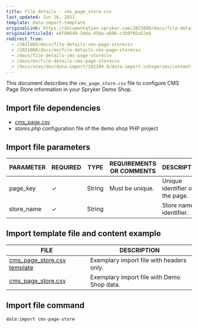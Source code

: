 ```yaml
---
title: File details - cms_page_store.csv
last_updated: Jun 16, 2021
template: data-import-template
originalLink: https://documentation.spryker.com/2021080/docs/file-details-cms-page-storecsv
originalArticleId: e8f80649-24da-450a-a696-c3b9f02a52eb
redirect_from:
  - /2021080/docs/file-details-cms-page-storecsv
  - /2021080/docs/en/file-details-cms-page-storecsv
  - /docs/file-details-cms-page-storecsv
  - /docs/en/file-details-cms-page-storecsv
  - /docs/scos/dev/data-import/202204.0/data-import-categories/content-management/file-details-cms-page-store.csv.html
---
```


This document describes the `cms_page_store.csv` file to configure CMS Page Store information in your Spryker Demo Shop.

## Import file dependencies


* [cms_page.csv](/docs/pbc/all/content-management-system/{{page.version}}/import-and-export-data/file-details-cms-page.csv.html)
* *stores.php* configuration file of the demo shop PHP project


## Import file parameters


| PARAMETER | REQUIRED | TYPE | REQUIREMENTS OR COMMENTS | DESCRIPTION |
| --- | --- | --- | --- | --- |
| page_key | &check; | String | Must be unique. | Unique identifier of the page. |
| store_name | &check; | String |  | Store name identifier. |



## Import template file and content example

| FILE | DESCRIPTION |
| --- | --- |
| [cms_page_store.csv template](https://spryker.s3.eu-central-1.amazonaws.com/docs/Developer+Guide/Back-End/Data+Manipulation/Data+Ingestion/Data+Import/Data+Import+Categories/Content+Management/Template+cms_page_store.csv) | Exemplary import file with headers only. |
| [cms_page_store.csv](https://spryker.s3.eu-central-1.amazonaws.com/docs/Developer+Guide/Back-End/Data+Manipulation/Data+Ingestion/Data+Import/Data+Import+Categories/Content+Management/cms_page_store.csv) | Exemplary import file with Demo Shop data. |

## Import file command

```bash
data:import cms-page-store
```

